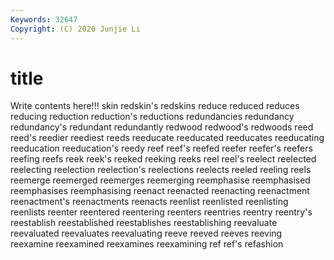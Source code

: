 ```yaml
---
Keywords: 32647
Copyright: (C) 2020 Junjie Li
---
```


# title

Write contents here!!!
skin 
redskin's 
redskins 
reduce 
reduced 
reduces 
reducing 
reduction 
reduction's 
reductions
redundancies 
redundancy 
redundancy's 
redundant 
redundantly 
redwood 
redwood's 
redwoods 
reed 
reed's
reedier 
reediest 
reeds 
reeducate 
reeducated 
reeducates 
reeducating 
reeducation 
reeducation's 
reedy
reef 
reef's 
reefed 
reefer 
reefer's 
reefers 
reefing 
reefs 
reek 
reek's
reeked 
reeking 
reeks 
reel 
reel's 
reelect 
reelected 
reelecting 
reelection 
reelection's
reelections 
reelects 
reeled 
reeling 
reels 
reemerge 
reemerged 
reemerges 
reemerging 
reemphasise
reemphasised 
reemphasises 
reemphasising 
reenact 
reenacted 
reenacting 
reenactment 
reenactment's 
reenactments 
reenacts
reenlist 
reenlisted 
reenlisting 
reenlists 
reenter 
reentered 
reentering 
reenters 
reentries 
reentry
reentry's 
reestablish 
reestablished 
reestablishes 
reestablishing 
reevaluate 
reevaluated 
reevaluates 
reevaluating 
reeve
reeved 
reeves 
reeving 
reexamine 
reexamined 
reexamines 
reexamining 
ref 
ref's 
refashion
